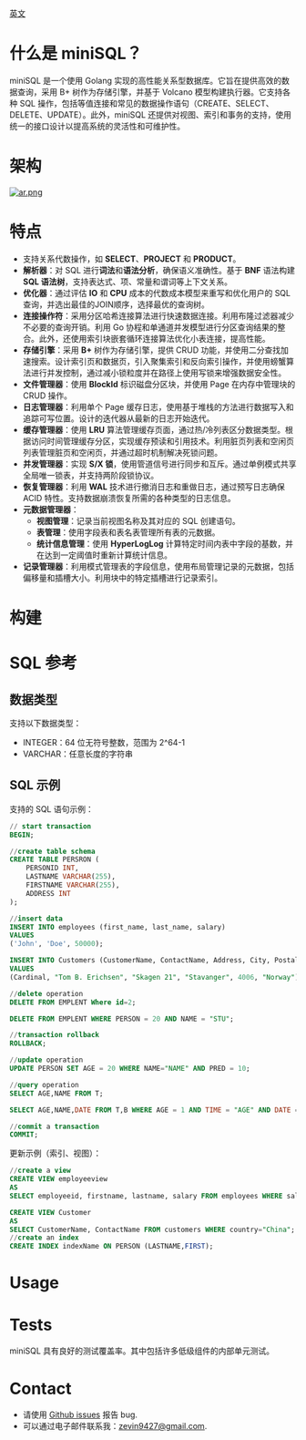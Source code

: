 <u>[英文](README-En.md)</u>
# 什么是 miniSQL？
miniSQL 是一个使用 Golang 实现的高性能关系型数据库。它旨在提供高效的数据查询，采用 B+ 树作为存储引擎，并基于 Volcano 模型构建执行器。它支持各种 SQL 操作，包括等值连接和常见的数据操作语句（CREATE、SELECT、DELETE、UPDATE）。此外，miniSQL 还提供对视图、索引和事务的支持，使用统一的接口设计以提高系统的灵活性和可维护性。

# 架构
[![ar.png](https://img1.imgtp.com/2023/10/21/kZ1UQDsp.png)](https://img1.imgtp.com/2023/10/21/kZ1UQDsp.png)


# 特点
- 支持关系代数操作，如 **SELECT**、**PROJECT** 和 **PRODUCT**。
- **解析器**：对 SQL 进行**词法**和**语法分析**，确保语义准确性。基于 **BNF** 语法构建 **SQL 语法树**，支持表达式、项、常量和谓词等上下文关系。
- **优化器**：通过评估 **IO** 和 **CPU** 成本的代数成本模型来重写和优化用户的 SQL 查询，并选出最佳的JOIN顺序，选择最优的查询树。
- **连接操作符**：采用分区哈希连接算法进行快速数据连接。利用布隆过滤器减少不必要的查询开销。利用 Go 协程和单通道并发模型进行分区查询结果的整合。此外，还使用索引块嵌套循环连接算法优化小表连接，提高性能。
- **存储引擎**：采用 **B+** 树作为存储引擎，提供 CRUD 功能，并使用二分查找加速搜索。设计索引页和数据页，引入聚集索引和反向索引操作，并使用螃蟹算法进行并发控制，通过减小锁粒度并在路径上使用写锁来增强数据安全性。
- **文件管理器**：使用 **BlockId** 标识磁盘分区块，并使用 Page 在内存中管理块的 CRUD 操作。
- **日志管理器**：利用单个 Page 缓存日志，使用基于堆栈的方法进行数据写入和追踪可写位置。设计的迭代器从最新的日志开始迭代。
- **缓存管理器**：使用 **LRU** 算法管理缓存页面，通过热/冷列表区分数据类型。根据访问时间管理缓存分区，实现缓存预读和引用技术。利用脏页列表和空闲页列表管理脏页和空闲页，并通过超时机制解决死锁问题。
- **并发管理器**：实现 **S/X 锁**，使用管道信号进行同步和互斥。通过单例模式共享全局唯一锁表，并支持两阶段锁协议。
- **恢复管理器**：利用 **WAL** 技术进行撤消日志和重做日志，通过预写日志确保 ACID 特性。支持数据崩溃恢复所需的各种类型的日志信息。
- **元数据管理器**：
  - **视图管理**：记录当前视图名称及其对应的 SQL 创建语句。
  - **表管理**：使用字段表和表名表管理所有表的元数据。
  - **统计信息管理**：使用 **HyperLogLog** 计算特定时间内表中字段的基数，并在达到一定阈值时重新计算统计信息。
- **记录管理器**：利用模式管理表的字段信息，使用布局管理记录的元数据，包括偏移量和插槽大小。利用块中的特定插槽进行记录索引。


# 构建
# SQL 参考
## 数据类型
支持以下数据类型：

* INTEGER：64 位无符号整数，范围为 2^64-1
* VARCHAR：任意长度的字符串

## SQL 示例
支持的 SQL 语句示例：
~~~sql
// start transaction 
BEGIN;

//create table schema
CREATE TABLE PERSRON (
	PERSONID INT, 
	LASTNAME VARCHAR(255),
    FIRSTNAME VARCHAR(255),
    ADDRESS INT
);

//insert data
INSERT INTO employees (first_name, last_name, salary)
VALUES
('John', 'Doe', 50000);

INSERT INTO Customers (CustomerName, ContactName, Address, City, PostalCode, Country)
VALUES
(Cardinal, "Tom B. Erichsen", "Skagen 21", "Stavanger", 4006, "Norway");

//delete operation
DELETE FROM EMPLENT Where id=2;

DELETE FROM EMPLENT WHERE PERSON = 20 AND NAME = "STU";

//transaction rollback
ROLLBACK;

//update operation
UPDATE PERSON SET AGE = 20 WHERE NAME="NAME" AND PRED = 10;

//query operation
SELECT AGE,NAME FROM T;

SELECT AGE,NAME,DATE FROM T,B WHERE AGE = 1 AND TIME = "AGE" AND DATE =12;

//commit a transaction
COMMIT;
~~~
更新示例（索引、视图）：
~~~sql
//create a view
CREATE VIEW employeeview 
AS
SELECT employeeid, firstname, lastname, salary FROM employees WHERE salary = 50000;

CREATE VIEW Customer 
AS
SELECT CustomerName, ContactName FROM customers WHERE country="China";                                              
//create an index
CREATE INDEX indexName ON PERSON (LASTNAME,FIRST);
~~~

# Usage

# Tests
miniSQL 具有良好的测试覆盖率。其中包括许多低级组件的内部单元测试。

# Contact
* 请使用 [Github issues](https://github.com/zevin02/miniSQL/issues) 报告 bug.
* 可以通过电子邮件联系我：<u>zevin9427@gmail.com</u>.
